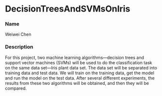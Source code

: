 # DecisionTreesAndSVMsOnIris

### Name<br />
Weiwei Chen

### Description
For this project, two machine learning algorithms—decision trees and support vector machines (SVMs) will be
used to do the classification task on the same data set—Iris plant data set. The data set will be separated
into training data and test data. We will train on the training data, get the model and run the model on 
the test data. After several different experiments, the results from these two algorithms will be obtained, 
and then they will be compared.

